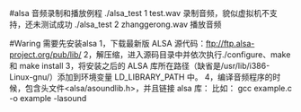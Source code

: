 #alsa
    音频录制和播放例程
    ./alsa_test 1 test.wav 录制音频，貌似虚拟机不支持，还未测试成功
    ./alsa_test 2 zhanggerong.wav 播放音频

#Waring
    需要先安装alsa
    1，下载最新版 ALSA 源代码：ftp://ftp.alsa-project.org/pub/lib/ 2，解压缩，进入源码目录中并依次执行./configure、make 和 make install 
    3，将安装之后的 ALSA 库所在路径（缺省是/usr/lib/i386-Linux-gnu/）添加到环境变量 LD_LIBRARY_PATH 中。 
    4，编译音频程序的时候，包含头文件<alsa/asoundlib.h>，并且链接 alsa 库： 比如： gcc example.c -o example -lasound